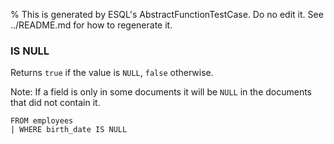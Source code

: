 % This is generated by ESQL's AbstractFunctionTestCase. Do no edit it. See ../README.md for how to regenerate it.

### IS NULL
Returns `true` if the value is `NULL`, `false` otherwise.

Note: If a field is only in some documents it will be `NULL` in the documents that did not contain it.

```esql
FROM employees
| WHERE birth_date IS NULL
```
